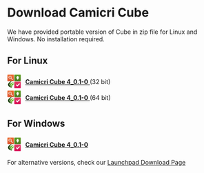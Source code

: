# Download Camicri Cube

We have provided portable version of Cube in zip file for Linux and Windows. No installation required.

## For Linux

<div style="display:flex; align-items:center">
  <img src="_media/cubelogo.png" width="32" height="32"/> 
  <div style="margin:10px">
    <a 
    href="https://launchpad.net/cube-server/4.0/4-0.1/+download/cube4_0.1-0_Linux32.zip">
      <strong>Camicri Cube 4_0.1-0</strong>
    </a>
    (32 bit)
  </div>
</div>


<div style="display:flex; align-items:center">
  <img src="_media/cubelogo.png" width="32" height="32"/> 
  <div style="margin:10px">
    <a 
    href="https://launchpad.net/cube-server/4.0/4-0.1/+download/cube4_0.1-0_Linux64.zip">
      <strong>Camicri Cube 4_0.1-0</strong>
    </a>
    (64 bit)
  </div>
</div>

## For Windows

<div style="display:flex; align-items:center">
  <img src="_media/cubelogo.png" width="32" height="32"/> 
  <div style="margin:10px">
    <a 
    href="https://launchpad.net/cube-server/4.0/4-0.1/+download/cube4_0.1-0_Windows.zip">
      <strong>Camicri Cube 4_0.1-0</strong>
    </a>
  </div>
</div>

For alternative versions, check our [Launchpad Download Page](https://launchpad.net/cube-server/+download)